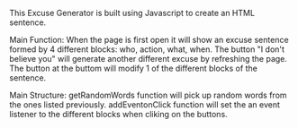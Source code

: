 This Excuse Generator is built using Javascript to create an HTML sentence.

Main Function:
When the page is first open it will show an excuse sentence formed by 4 different blocks: who, action, what, when.
The button "I don't believe you" will generate another different excuse by refreshing the page.
The button at the buttom will modify 1 of the different blocks of the sentence.

Main Structure:
getRandomWords function will pick up random words from the ones listed previously.
addEventonClick function will set the an event listener to the different blocks when cliking on the buttons.


